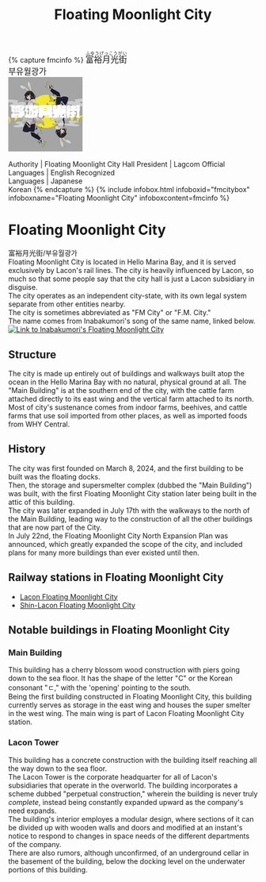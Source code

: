 ﻿---
layout: default
title: Floating Moonlight City
description: Corporate City of Lacon
---

{% capture fmcinfo %}
<big lang="ja"><ruby><rb>富裕月光街</rb><rt>ふゆうげっこうがい</rt></ruby></big><br/>
<big lang="ko">부유월광가</big><br/>
![The official logo of Floating Moonlight City<>](/assets/img/areas/fmcity/floatingmoonlight-resize.png
"The official logo of Floating Moonlight City")

Authority | Floating Moonlight City Hall
President | Lagcom
Official<br/>Languages | English
Recognized<br/>Languages | Japanese<br/>Korean
{% endcapture %}
{%
  include infobox.html
  infoboxid="fmcitybox"
  infoboxname="Floating Moonlight City"
  infoboxcontent=fmcinfo
%}


# Floating Moonlight City

富裕月光街/부유월광가<br>
Floating Moonlight City is located in Hello Marina Bay, and it is served
exclusively by Lacon's rail lines. The city is heavily influenced by Lacon,
so much so that some people say that the city hall is just a Lacon subsidiary in
disguise.<br>
The city operates as an independent city-state, with its own legal system
separate from other entities nearby. <br>
The city is sometimes abbreviated as "FM City" or "F.M. City."<br>
The name comes from Inabakumori's song of the same name, linked below.
[![Link to Inabakumori's Floating Moonlight City](https://i.ytimg.com/vi/Jhw7Hum-eLw/hq720.jpg)](https://www.youtube.com/watch?v=Jhw7Hum-eLw)

## Structure

The city is made up entirely out of buildings and walkways built atop the ocean
in the Hello Marina Bay with no natural, physical ground at all.
The "Main Building" is at the southern end of the city, with the cattle farm
attached directly to its east wing and the vertical farm attached to its north.<br>
Most of city's sustenance comes from indoor farms, beehives, and cattle farms that
use soil imported from other places, as well as imported foods from WHY Central.

## History

The city was first founded on March 8, 2024, and the first building to be built was the floating docks.<br>
Then, the storage and supersmelter complex (dubbed the "Main Building") was built, with the first Floating
Moonlight City station later being built in the attic of this building.<br>
The city was later expanded in July 17th with the walkways to the north of the Main Building,
leading way to the construction of all the other buildings that are now part of the City.<br>
In July 22nd, the Floating Moonlight City North Expansion Plan was announced, which greatly
expanded the scope of the city, and included plans for many more buildings than ever existed
until then.

## Railway stations in Floating Moonlight City

- [Lacon Floating Moonlight City](/rail-stations/floating-moonlight-city)
- [Shin-Lacon Floating Moonlight City](/rail-stations/floating-moonlight-city)

## Notable buildings in Floating Moonlight City

### Main Building

This building has a cherry blossom wood construction with piers going down to the sea floor.
It has the shape of the letter "C" or the Korean consonant "ㄷ," with the 'opening' pointing
to the south.<br>
Being the first building constructed in Floating Moonlight City, this building currently serves
as storage in the east wing and houses the super smelter in the west wing. The main wing is part
of Lacon Floating Moonlight City station.

### Lacon Tower

This building has a concrete construction with the building itself reaching all the way down
to the sea floor.<br>
The Lacon Tower is the corporate headquarter for all of Lacon's subsidiaries that operate in
the overworld. The building incorporates a scheme dubbed "perpetual construction," wherein the
building is never truly *complete*, instead being constantly expanded upward as the company's
need expands.<br>
The building's interior employes a modular design, where sections of it can be divided up with
wooden walls and doors and modified at an instant's notice to respond to changes in space needs
of the different departments of the company.<br>
There are also rumors, although unconfirmed, of an underground cellar in the basement of the
building, below the docking level on the underwater portions of this building.
